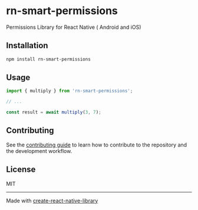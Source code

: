 # rn-smart-permissions

Permissions Library for React Native ( Android and iOS)

## Installation

```sh
npm install rn-smart-permissions
```

## Usage

```js
import { multiply } from 'rn-smart-permissions';

// ...

const result = await multiply(3, 7);
```

## Contributing

See the [contributing guide](CONTRIBUTING.md) to learn how to contribute to the repository and the development workflow.

## License

MIT

---

Made with [create-react-native-library](https://github.com/callstack/react-native-builder-bob)
